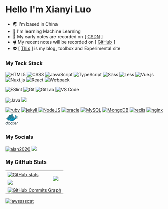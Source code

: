 Hello I'm Xianyi Luo
==============================

+ :earth_asia: I'm based in China
+ :brain: I'm learning Machine Learning
+ :seedling: My early notes are recorded on [ [CSDN](https://blog.csdn.net/LawssssCat) ]
+ :four_leaf_clover: My recent notes will be recorded on [ [GitHub](https://lawsssscat.github.io/learn-index/) ]
+ :alien: [ [This](https://lawsssscat.github.io/) ] is my blog, toolbox and Experimental site

### My Teck Stack

![HTML5](https://img.shields.io/badge/-HTML5-%23E44D27?style=flat-square&logo=html5&logoColor=ffffff)
![CSS3](https://img.shields.io/badge/-CSS3-%231572B6?style=flat-square&logo=css3)
![JavaScript](https://img.shields.io/badge/-JavaScript-%23F7DF1C?style=flat-square&logo=javascript&logoColor=000000&labelColor=%23F7DF1C&color=%23FFCE5A)
![TypeScript](https://img.shields.io/badge/-TypeScript-007ACC?style=flat-square&logo=typescript&logoColor=white)
![Sass](https://img.shields.io/badge/-Sass-%23CC6699?style=flat-square&logo=sass&logoColor=ffffff)
![Less](https://img.shields.io/badge/-Less-%231d365d?style=flat-square&logo=less&logoColor=ffffff)
![Vue.js](https://img.shields.io/badge/-Vue.js-%232c3e50?style=flat-square&logo=vuedotjs)
![Nuxt.js](https://img.shields.io/badge/-Nuxt.js-%23282C34?style=flat-square&logo=nuxtdotjs)
![React](https://img.shields.io/badge/-React-%23282C34?style=flat-square&logo=react)
![Webpack](https://img.shields.io/badge/-Webpack-%232C3A42?style=flat-square&logo=webpack)

![ESlint](https://img.shields.io/badge/-ESLint-%234B32C3?style=flat-square&logo=eslint)
![Git](https://img.shields.io/badge/-Git-%23F05032?style=flat-square&logo=git&logoColor=%23ffffff)
![GitLab](https://img.shields.io/badge/-GitLab-FCA121?style=flat-square&logo=gitlab)
![VS Code](https://img.shields.io/badge/-VSCode-%23007ACC?style=flat-square&logo=visual-studio-code)

![Java](https://img.shields.io/badge/Java-ED8B00?style=for-the-badge&logo=java&logoColor=000&color=%23FFCE5A)
![](https://img.shields.io/badge/Spring-6DB33F?style=for-the-badge&logo=spring&logoColor=white)

<p align="left">
<a href="https://www.ruby-lang.org/" target="_blank" rel="noreferrer"><img src="https://cdn.jsdelivr.net/gh/devicons/devicon/icons/ruby/ruby-original.svg" width="36" height="36" alt="ruby" /></a>
<a href="https://jekyllrb.com/" target="_blank" rel="noreferrer"> <img src="https://www.vectorlogo.zone/logos/jekyllrb/jekyllrb-icon.svg" alt="jekyll" width="40" height="40"/> </a> 
<a href="https://nodejs.org/en/" target="_blank" rel="noreferrer"><img src="https://cdn.jsdelivr.net/gh/devicons/devicon/icons/nodejs/nodejs-original.svg" width="36" height="36" alt="NodeJS" /></a>
<a href="https://www.oracle.com/" target="_blank" rel="noreferrer"><img src="https://cdn.jsdelivr.net/gh/devicons/devicon/icons/oracle/oracle-original.svg" width="36" height="36" alt="oracle" /></a>
<a href="https://www.mysql.com/" target="_blank" rel="noreferrer"><img src="https://cdn.jsdelivr.net/gh/devicons/devicon/icons/mysql/mysql-original.svg" width="36" height="36" alt="MySQL" /></a>
<a href="https://www.mongodb.com/" target="_blank" rel="noreferrer"><img src="https://cdn.jsdelivr.net/gh/devicons/devicon/icons/mongodb/mongodb-original.svg" width="36" height="36" alt="MongoDB" /></a>
<a href="https://www.redis.com/" target="_blank" rel="noreferrer"><img src="https://cdn.jsdelivr.net/gh/devicons/devicon/icons/redis/redis-original.svg" width="36" height="36" alt="redis" /></a>
<a href="https://www.nginx.org/" target="_blank" rel="noreferrer"><img src="https://cdn.jsdelivr.net/gh/devicons/devicon/icons/nginx/nginx-original.svg" width="36" height="36" alt="nginx" /></a>
<a href="https://www.docker.com/" target="_blank " rel="noreferrer"> <img src="https://raw.githubusercontent.com/devicons/devicon/master/icons/docker/docker-original-wordmark.svg" alt="docker" width="40" height="40"/> </a>

</p>

### My Socials

<p align="left">
<a href="https://www.leetcode.com/alan2020" target="blank"><img height="40" width="40" alt="alan2020" src="https://raw.githubusercontent.com/rahuldkjain/github-profile-readme-generator/master/src/images/icons/Social/leet-code.svg"  /></a>
<a href="https://www.github.com/lawsssscat" target="_blank" rel="noreferrer"><img  src="https://raw.githubusercontent.com/danielcranney/readme-generator/main/public/icons/socials/github.svg" width="40" /></a>
</p>

### My GitHub Stats

<a href="https://www.github.com/lawsssscat" target="_blank" rel="noreferrer">
<table style="border: hidden">
  <tr>
    <td>
      <img align="center" src="https://github-readme-stats.vercel.app/api?username=lawsssscat&show_icons=true&hide=&count_private=true&title_color=33ffed&text_color=ffffff&icon_color=33ffed&bg_color=1c1917&hide_border=false&show_icons=true" alt="GitHub stats" />
    </td>
    <td rowspan='2'>
      <img align="center" src="https://github-readme-stats.vercel.app/api/top-langs/?username=lawsssscat&layout=!compact&title_color=33ffed&text_color=ffffff&icon_color=33ffed&langs_count=8&bg_color=1c1917&hide=TSQL&hide_border=false" />
    </td>
  </tr>
  <tr>
    <td>
      <img align="center" src="https://github-readme-streak-stats.herokuapp.com/?user=lawsssscat&stroke=ffffff&background=1c1917&ring=33ffed&fire=red&currStreakNum=ffffff&currStreakLabel=33ffed&sideNums=ffffff&sideLabels=ffffff&dates=ffffff&hide_border=" />
    </td>
  </tr>
  <tr>
    <td colspan='2'>
      <img align="center" src="https://activity-graph.herokuapp.com/graph?username=lawsssscat&bg_color=1c1917&color=ffffff&line=33ffed&point=ffffff&area_color=1c1917&area=true&custom_title=GitHub%20Commits%20Graph&hide_border=false" alt="GitHub Commits Graph" />
    </td>
  </tr>
</table>
</a>

<p align="left"> <a href="https:// /github.com/ryo-ma/github-profile-trophy"><img src="https://github-profile-trophy.vercel.app/?username=lawsssscat" alt="lawsssscat" /></a > </p>






